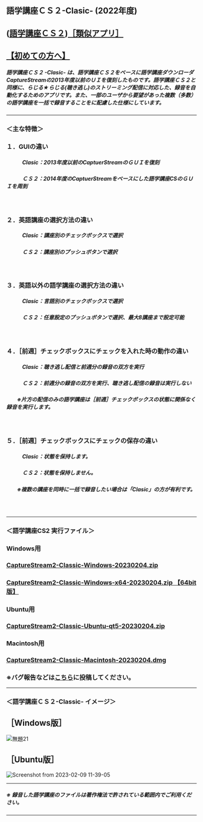 ## 語学講座ＣＳ２-Clasic- (2022年度)    
## ([語学講座ＣＳ２](https://csreviser.github.io/CaptureStream2/))[［類似アプリ］](https://csreviser.github.io/CaptureStream2/application)          
## [【初めての方へ】](https://csreviser.github.io/CaptureStream2/introduction)
##### 語学講座ＣＳ２ -Clasic- は、語学講座ＣＳ２をベースに語学講座ダウンローダCaptureStreamの2013年度以前のＵＩを復刻したものです。語学講座ＣＳ２と同様に、らじる★らじる(聴き逃し)のストリーミング配信に対応した、録音を自動化するためのアプリです。また、一部のユーザから要望があった複数（多数）の語学講座を一括で録音することをに配慮した仕様にしています。
***
### ＜主な特徴＞
### １．GUIの違い
##### 　　　Clasic：2013年度以前のCaptuerStreamのＧＵＩを復刻
##### 　　　ＣＳ２：2014年度のCaptuerStreamをベースにした語学講座CSのＧＵＩを周到
##### 　
### ２．英語講座の選択方法の違い
##### 　　　Clasic：講座別のチェックボックスで選択
##### 　　　ＣＳ２：講座別のプッシュボタンで選択
##### 　
### ３．英語以外の語学講座の選択方法の違い
##### 　　　Clasic：言語別のチェックボックスで選択
##### 　　　ＣＳ２：任意設定のプッシュボタンで選択、最大8講座まで設定可能
##### 　
### ４．［前週］チェックボックスにチェックを入れた時の動作の違い
##### 　　　Clasic：聴き逃し配信と前週分の録音の双方を実行
##### 　　　ＣＳ２：前週分の録音の双方を実行、聴き逃し配信の録音は実行しない
##### 　　※片方の配信のみの語学講座は［前週］チェックボックスの状態に関係なく録音を実行します。　
##### 　
### ５．［前週］チェックボックスにチェックの保存の違い
##### 　　　Clasic：状態を保持します。
##### 　　　ＣＳ２：状態を保持しません。

##### 　　※複数の講座を同時に一括で録音したい場合は「Clasic」の方が有利です。
###    　　　　　　　        
***
### ＜語学講座CS2 実行ファイル＞
### Windows用
### [CaptureStream2-Classic-Windows-20230204.zip](https://github.com/CSReviser/CaptureStream2-Classic/releases/download/20230204/CaptureStream2-Classic-Windows-20230204.zip)
### [CaptureStream2-Classic-Windows-x64-20230204.zip 【64bit版】](https://github.com/CSReviser/CaptureStream2-Classic/releases/download/20230204/CaptureStream2-Classic-Windows-x64-20230204.zip) 　　　　　　　　　　　　　　　　　　
### Ubuntu用
### [CaptureStream2-Classic-Ubuntu-qt5-20230204.zip](https://github.com/CSReviser/CaptureStream2-Classic/releases/download/20230204/CaptureStream2-Classic-Ubuntu-qt5-20230204.zip)
### Macintosh用
### [CaptureStream2-Classic-Macintosh-20230204.dmg](https://github.com/CSReviser/CaptureStream2-Classic/releases/download/20230204/CaptureStream2-Classic-Macintosh-20230204.dmg)

### ※バグ報告などは[こちら](https://github.com/CSReviser/CaptureStream2-Classic/discussions/1)に投稿してください。
***
### ＜語学講座ＣＳ２-Classic-   イメージ＞
## ［Windows版］
![無題21](https://user-images.githubusercontent.com/46049273/215409469-60aa60a4-3057-4dcc-a838-bc416ce18d6c.png)
## ［Ubuntu版］
![Screenshot from 2023-02-09 11-39-05](https://user-images.githubusercontent.com/46049273/217703729-a7ae416f-f6d3-4a5c-bc55-1689e7d81ea9.png)


***
##### ※ 録音した語学講座のファイルは著作権法で許されている範囲内でご利用ください。                     
*** 
